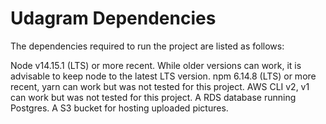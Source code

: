 # Udagram Dependencies

The dependencies required to run the project are listed as follows:

Node v14.15.1 (LTS) or more recent. While older versions can work, it is advisable to keep node to the latest LTS version.
npm 6.14.8 (LTS) or more recent, yarn can work but was not tested for this project.
AWS CLI v2, v1 can work but was not tested for this project.
A RDS database running Postgres.
A S3 bucket for hosting uploaded pictures.